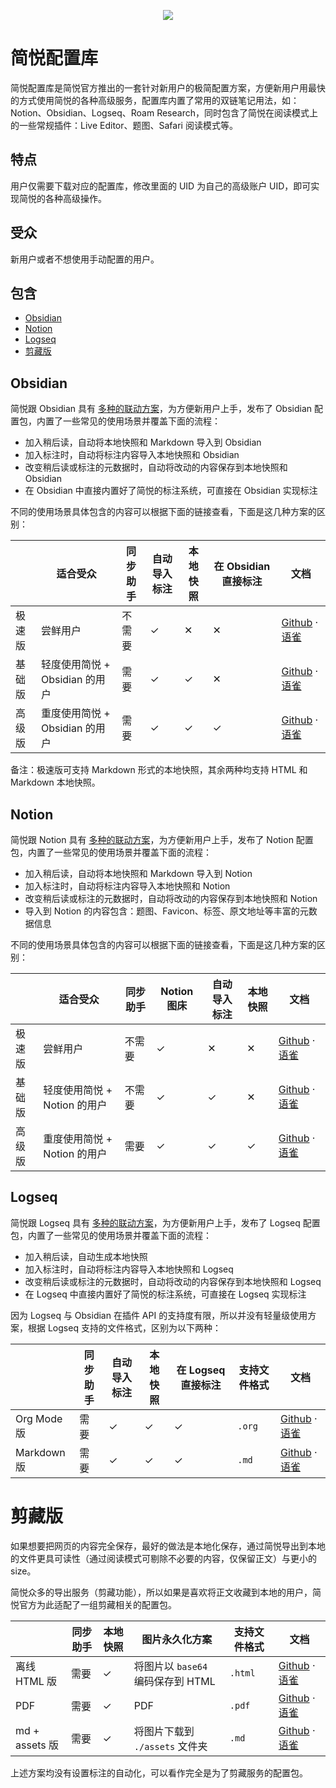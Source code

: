 <p align="center"><img src="https://cdn.jsdelivr.net/gh/23784148/upload-images@main/typora/20221003_1664779851.png" /></p>

# 简悦配置库

简悦配置库是简悦官方推出的一套针对新用户的极简配置方案，方便新用户用最快的方式使用简悦的各种高级服务，配置库内置了常用的双链笔记用法，如：Notion、Obsidian、Logseq、Roam Research，同时包含了简悦在阅读模式上的一些常规插件：Live Editor、题图、Safari 阅读模式等。

## 特点

用户仅需要下载对应的配置库，修改里面的 UID 为自己的高级账户 UID，即可实现简悦的各种高级操作。

## 受众

新用户或者不想使用手动配置的用户。

## 包含

- [Obsidian](#obsidian)
- [Notion](#notion)
- [Logseq](#obsidian)
- [剪藏版](#%E5%89%AA%E8%97%8F%E7%89%88)

## Obsidian

简悦跟 Obsidian 具有 [多种的联动方案](https://github.com/Kenshin/simpread/discussions?discussions_q=label%3Aobsidian)，为方便新用户上手，发布了 Obsidian 配置包，内置了一些常见的使用场景并覆盖下面的流程：

- 加入稍后读，自动将本地快照和 Markdown 导入到 Obsidian
- 加入标注时，自动将标注内容导入本地快照和 Obsidian
- 改变稍后读或标注的元数据时，自动将改动的内容保存到本地快照和 Obsidian
- 在 Obsidian 中直接内置好了简悦的标注系统，可直接在 Obsidian 实现标注

不同的使用场景具体包含的内容可以根据下面的链接查看，下面是这几种方案的区别：

|     | 适合受众                   | 同步助手 | 自动导入标注 | 本地快照 | 在 Obsidian 直接标注 | 文档          |
|-----|------------------------|------|--------|------|-----------------|-------------|
| 极速版 | 尝鲜用户                   | 不需要  | ✓      | ✕    | ✕               | [Github](https://github.com/Kenshin/simpread-configs/blob/main/obsidian%40little/Getting%20Started.md) · [语雀](https://www.yuque.com/kenshin/simpread/xkuecp) |
| 基础版 | 轻度使用简悦 +  Obsidian 的用户 | 需要   | ✓      | ✓    | ✕               | [Github](https://github.com/Kenshin/simpread-configs/blob/main/obsidian%40localrestapi/Getting%20Started.md) · [语雀](https://www.yuque.com/kenshin/simpread/cg33gh) |
| 高级版 | 重度使用简悦 + Obsidian 的用户  | 需要   | ✓      | ✓    | ✓               | [Github](https://github.com/Kenshin/simpread-configs/blob/main/obsidian%40sync/Getting%20Started.md) · [语雀](https://www.yuque.com/kenshin/simpread/wq35mh) |


备注：极速版可支持 Markdown 形式的本地快照，其余两种均支持 HTML 和 Markdown 本地快照。

## Notion

简悦跟 Notion 具有 [多种的联动方案](https://github.com/Kenshin/simpread/discussions?discussions_q=label%3Anotion)，为方便新用户上手，发布了 Notion 配置包，内置了一些常见的使用场景并覆盖下面的流程：

- 加入稍后读，自动将本地快照和 Markdown 导入到 Notion
- 加入标注时，自动将标注内容导入本地快照和 Notion
- 改变稍后读或标注的元数据时，自动将改动的内容保存到本地快照和 Notion
- 导入到 Notion 的内容包含：题图、Favicon、标签、原文地址等丰富的元数据信息

不同的使用场景具体包含的内容可以根据下面的链接查看，下面是这几种方案的区别：

|     | 适合受众                 | 同步助手 | Notion 图床 | 自动导入标注 | 本地快照 | 文档          |
|-----|----------------------|------|-----------|--------|------|-------------|
| 极速版 | 尝鲜用户                 | 不需要  | ✓         | ✕      | ✕    | [Github](https://github.com/Kenshin/simpread-configs/blob/main/notion%40base/Getting%20Started.md) · [语雀](https://www.yuque.com/kenshin/simpread/ewaflu) |
| 基础版 | 轻度使用简悦 +  Notion 的用户 | 不需要  | ✓         | ✓      | ✕    | [Github](https://github.com/Kenshin/simpread-configs/blob/main/notion%40enhance/Getting%20Started.md) · [语雀](https://www.yuque.com/kenshin/simpread/odhlf2) |
| 高级版 | 重度使用简悦 + Notion 的用户  | 需要   | ✓         | ✓      | ✓    | [Github](https://github.com/Kenshin/simpread-configs/blob/main/notion%40sync/Getting%20Started.md) · [语雀](https://www.yuque.com/kenshin/simpread/zuptv2) |


## Logseq

简悦跟 Logseq 具有 [多种的联动方案](https://github.com/Kenshin/simpread/discussions?discussions_q=label%3Alogseq)，为方便新用户上手，发布了 Logseq 配置包，内置了一些常见的使用场景并覆盖下面的流程：

- 加入稍后读，自动生成本地快照
- 加入标注时，自动将标注内容导入本地快照和 Logseq
- 改变稍后读或标注的元数据时，自动将改动的内容保存到本地快照和 Logseq
- 在 Logseq 中直接内置好了简悦的标注系统，可直接在 Logseq 实现标注

因为 Logseq 与 Obsidian 在插件 API 的支持度有限，所以并没有轻量级使用方案，根据 Logseq 支持的文件格式，区别为以下两种：

|             | 同步助手 | 自动导入标注 | 本地快照 | 在 Logseq 直接标注 | 支持文件格式 | 文档                                                         |
| ----------- | -------- | ------------ | -------- | ------------------ | ------------ | ------------------------------------------------------------ |
| Org Mode 版 | 需要     | ✓            | ✓        | ✓                  | `.org`       | [Github](https://github.com/Kenshin/simpread-configs/blob/main/logseq%40orgmode/Getting%20Started.md) · [语雀](https://www.yuque.com/kenshin/simpread/mdgp9n) |
| Markdown 版 | 需要     | ✓            | ✓        | ✓                  | `.md`        | [Github](https://github.com/Kenshin/simpread-configs/blob/main/logseq%40md/Getting%20Started.md) · [语雀](https://www.yuque.com/kenshin/simpread/tukkeo) |

# 剪藏版

如果想要把网页的内容完全保存，最好的做法是本地化保存，通过简悦导出到本地的文件更具可读性（通过阅读模式可剔除不必要的内容，仅保留正文）与更小的 size。

简悦众多的导出服务（剪藏功能），所以如果是喜欢将正文收藏到本地的用户，简悦官方为此适配了一组剪藏相关的配置包。

|                | 同步助手 | 本地快照 | 图片永久化方案                    | 支持文件格式 | 文档                                                         |
| -------------- | -------- | -------- | --------------------------------- | ------------ | ------------------------------------------------------------ |
| 离线 HTML 版   | 需要     | ✓        | 将图片以 `base64` 编码保存到 HTML | `.html`      | [Github](https://github.com/Kenshin/simpread-configs/blob/main/snapshot/Getting%20Started.md) · [语雀](https://www.yuque.com/kenshin/simpread/fiyku3) |
| PDF            | 需要     | ✓        | PDF                               | `.pdf`       | [Github](https://github.com/Kenshin/simpread-configs/blob/main/pdf/Getting%20Started.md) · [语雀](https://www.yuque.com/kenshin/simpread/omehxx) |
| md + assets 版 | 需要     | ✓        | 将图片下载到 `./assets` 文件夹    | `.md`        | [Github](https://github.com/Kenshin/simpread-configs/blob/main/assets/Getting%20Started.md) · [语雀](https://www.yuque.com/kenshin/simpread/chyo5a) |

上述方案均没有设置标注的自动化，可以看作完全是为了剪藏服务的配置包。
